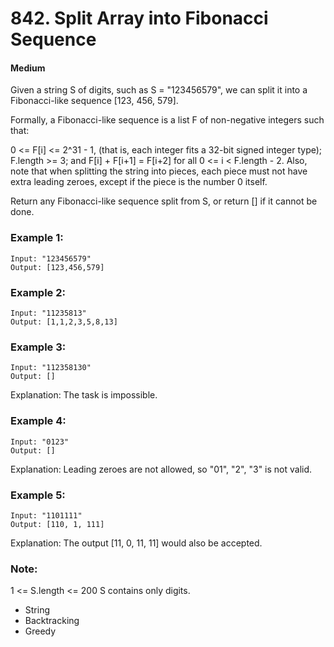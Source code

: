# 842. Split Array into Fibonacci Sequence
#### Medium

Given a string S of digits, such as S = "123456579", we can split it into a Fibonacci-like sequence [123, 456, 579].

Formally, a Fibonacci-like sequence is a list F of non-negative integers such that:

0 <= F[i] <= 2^31 - 1, (that is, each integer fits a 32-bit signed integer type);
F.length >= 3;
and F[i] + F[i+1] = F[i+2] for all 0 <= i < F.length - 2.
Also, note that when splitting the string into pieces, each piece must not have extra leading zeroes, except if the piece is the number 0 itself.

Return any Fibonacci-like sequence split from S, or return [] if it cannot be done.

### Example 1:
```
Input: "123456579"
Output: [123,456,579]
```

### Example 2:

```
Input: "11235813"
Output: [1,1,2,3,5,8,13]
```

### Example 3:

```
Input: "112358130"
Output: []
```
Explanation: The task is impossible.

### Example 4:

```
Input: "0123"
Output: []
```
Explanation: Leading zeroes are not allowed, so "01", "2", "3" is not valid.

### Example 5:

```
Input: "1101111"
Output: [110, 1, 111]
```
Explanation: The output [11, 0, 11, 11] would also be accepted.

### Note:

1 <= S.length <= 200
S contains only digits.

* String 
* Backtracking
* Greedy